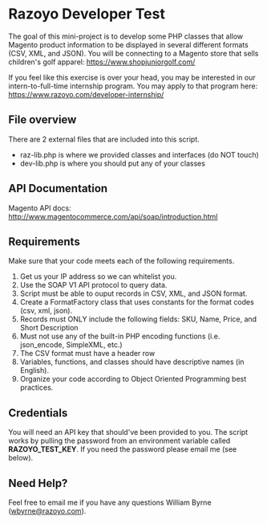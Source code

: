 # Razoyo Developer Test

The goal of this mini-project is to develop some PHP classes that allow Magento product information to be displayed in several different formats (CSV, XML, and JSON). You will be connecting to a Magento store that sells children's golf apparel: <https://www.shopjuniorgolf.com/>

If you feel like this exercise is over your head, you may be interested in our intern-to-full-time internship program. You may apply to that program here: <https://www.razoyo.com/developer-internship/>

## File overview
There are 2 external files that are included into this script.
* raz-lib.php is where we provided classes and interfaces (do NOT touch)
* dev-lib.php is where you should put any of your classes

## API Documentation
Magento API docs: <http://www.magentocommerce.com/api/soap/introduction.html>

## Requirements
Make sure that your code meets each of the following requirements.
1. Get us your IP address so we can whitelist you.
1. Use the SOAP V1 API protocol to query data.
1. Script must be able to ouput records in CSV, XML, and JSON format.
1. Create a FormatFactory class that uses constants for the format codes (csv, xml, json).
1. Records must ONLY include the following fields: SKU, Name, Price, and Short Description
1. Must not use any of the built-in PHP encoding functions (i.e. json_encode, SimpleXML, etc.)
1. The CSV format must have a header row
1. Variables, functions, and classes should have descriptive names (in English).
1. Organize your code according to Object Oriented Programming best practices.

## Credentials
You will need an API key that should've been provided to you. The script works by pulling the password from an environment variable called **RAZOYO_TEST_KEY**. If you need the password please email me (see below).

## Need Help?
Feel free to email me if you have any questions William Byrne (wbyrne@razoyo.com).

